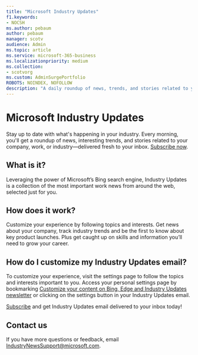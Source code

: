 ```yaml
---
title: "Microsoft Industry Updates"
f1.keywords:
- NOCSH
ms.author: pebaum
author: pebaum
manager: scotv
audience: Admin
ms.topic: article
ms.service: microsoft-365-business
ms.localizationpriority: medium
ms.collection:
- scotvorg
ms.custom: AdminSurgePortfolio
ROBOTS: NOINDEX, NOFOLLOW
description: "A daily roundup of news, trends, and stories related to your company, work, or industry delivered fresh to your inbox."
---
```


# Microsoft Industry Updates

Stay up to date with what's happening in your industry. Every morning, you'll get a roundup of news, interesting trends, and stories related to your company, work, or industry—delivered fresh to your inbox. [Subscribe now](https://www.bing.com/news/professional?pn=setting&mkt=en-us&asnl=1&form).

## What is it?

Leveraging the power of Microsoft’s Bing search engine, Industry Updates is a collection of the most important work news from around the web, selected just for you.

## How does it work?

Customize your experience by following topics and interests. Get news about your company, track industry trends and be the first to know about key product launches. Plus get caught up on skills and information you’ll need to grow your career.

## How do I customize my Industry Updates email?

To customize your experience, visit the settings page to follow the topics and interests important to you. Access your personal settings page by bookmarking [Customize your content on Bing, Edge and Industry Updates newsletter](https://www.bing.com/news/professional?pn=setting&mkt=en-us&form=BAWLOG&frb=1) or clicking on the settings button in your Industry Updates email.

[Subscribe](https://www.bing.com/news/professional?pn=setting&mkt=en-us&asnl=1&form=BAWLOG&frb=1) and get Industry Updates email delivered to your inbox today!

## Contact us

If you have more questions or feedback, email <IndustryNewsSupport@microsoft.com>.
